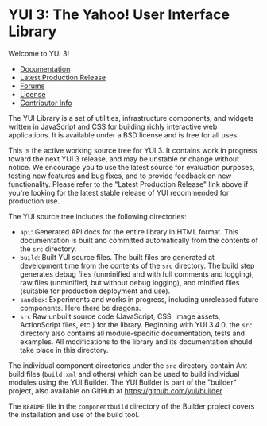 YUI 3: The Yahoo! User Interface Library
========================================

Welcome to YUI 3!

  * [Documentation](http://developer.yahoo.com/yui/3/)
  * [Latest Production Release](http://yuilibrary.com/downloads/#yui3)
  * [Forums](http://yuilibrary.com/forum/)
  * [License](http://developer.yahoo.com/yui/license.html)
  * [Contributor Info](http://developer.yahoo.com/yui/community/contribute.html)

The YUI Library is a set of utilities, infrastructure components, and widgets
written in JavaScript and CSS for building richly interactive web applications.
It is available under a BSD license and is free for all uses.

This is the active working source tree for YUI 3. It contains work in progress
toward the next YUI 3 release, and may be unstable or change without notice. We
encourage you to use the latest source for evaluation purposes, testing new
features and bug fixes, and to provide feedback on new functionality. Please
refer to the "Latest Production Release" link above if you're looking for the
latest stable release of YUI recommended for production use.

The YUI source tree includes the following directories:

  * `api`: Generated API docs for the entire library in HTML format. This
    documentation is built and committed automatically from the contents of the
    `src` directory.
  * `build`: Built YUI source files. The built files are generated at
    development time from the contents of the `src` directory. The build step
    generates debug files (unminified and with full comments and logging),
    raw files (unminified, but without debug logging), and minified files
    (suitable for production deployment and use).
  * `sandbox`: Experiments and works in progress, including unreleased future
     components. Here there be dragons.
  * `src` Raw unbuilt source code (JavaScript, CSS, image assets, ActionScript
     files, etc.) for the library. Beginning with YUI 3.4.0, the `src` directory
     also contains all module-specific documentation, tests and examples. All
     modifications to the library and its documentation should take place in
     this directory.

The individual component directories under the `src` directory contain Ant
build files (`build.xml` and others) which can be used to build individual
modules using the YUI Builder. The YUI Builder is part of the "builder" project,
also available on GitHub at <https://github.com/yui/builder>

The `README` file in the `componentbuild` directory of the Builder project
covers the installation and use of the build tool.
